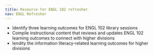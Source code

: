 ```yaml
---
title: Resource for ENGL 102 refresher 
nav: ENGL Refresher
---
```


- Identify three learning outcomes for ENGL 102 library sessions
- Compile instructional content that reviews and updates ENGL 102 learning outcomes to connect with higher divisions
- Iendity the information literacy-related learning outcomes for higher divisions

